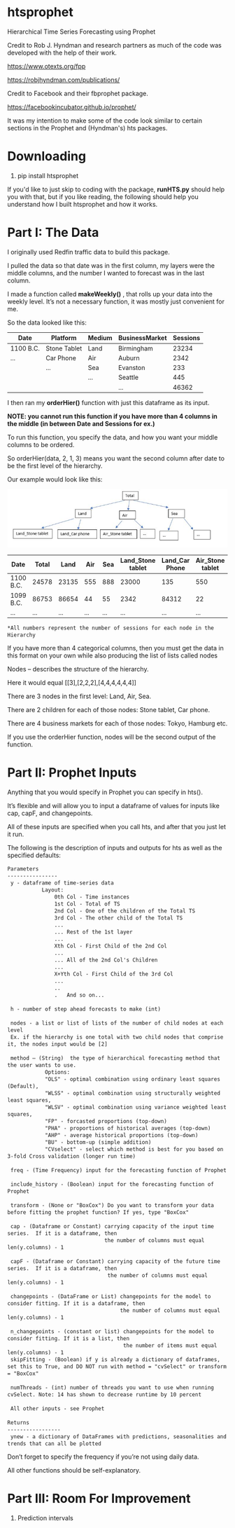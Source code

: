 # htsprophet
Hierarchical Time Series Forecasting using Prophet

Credit to Rob J. Hyndman and research partners as much of the code was developed with the help of their work.

https://www.otexts.org/fpp

https://robjhyndman.com/publications/

Credit to Facebook and their fbprophet package.

https://facebookincubator.github.io/prophet/

It was my intention to make some of the code look similar to certain sections in the Prophet and (Hyndman's) hts packages.

# Downloading

1. pip install htsprophet

If you'd like to just skip to coding with the package, **runHTS.py** should help you with that, but if you like reading, the following should help you understand how I built htsprophet and how it works.

# Part I: The Data

I originally used Redfin traffic data to build this package.

I pulled the data so that date was in the first column, my layers were the middle columns, and the number I wanted to forecast was in the last column.

I made a function called **makeWeekly()** , that rolls up your data into the weekly level.  It’s not a necessary function, it was mostly just convenient for me.

So the data looked like this:

|   Date   |   Platform   |   Medium   |   BusinessMarket   |   Sessions   |
|----------|--------------|------------|--------------------|--------------|
| 1100 B.C.| Stone Tablet |    Land    |     Birmingham     |	  23234    |
|   ...    |   Car Phone  |     Air    |       Auburn       |	  2342	   |
|          |      ...     |     Sea    |      Evanston      |	   233     |
|          |              |     ...    |       Seattle      |	   445     |
|          |              |            |	 ...	    |	  46362    |

I then ran my **orderHier()** function with just this dataframe as its input.  

**NOTE: you cannot run this function if you have more than 4 columns in the middle (in between Date and Sessions for ex.)**

To run this function, you specify the data, and how you want your middle columns to be ordered.  

So orderHier(data, 2, 1, 3) means you want the second column after date to be the first level of the hierarchy.

Our example would look like this:



![Alt text](exHierarchy.JPG?raw=true)




|   Date   |   Total   |   Land   |   Air   |   Sea   |   Land_Stone tablet   |   Land_Car Phone   |   Air_Stone tablet   |
|----------|-----------|----------|---------|---------|-----------------------|--------------------|----------------------|
| 1100 B.C.|   24578   |   23135  |  555    |  888    |		23000	      |		135        |		550	  |
| 1099 B.C.|   86753   |   86654  |  44     |	55    |		2342	      |	       84312       |		22	  |
|    ...   |    ...    |   ...    |   ...   |  ...    |		... 	      |         ...        |		...	  |

	*All numbers represent the number of sessions for each node in the Hierarchy


If you have more than 4 categorical columns, then you must get the data in this format on your own while also producing the list of lists called nodes


Nodes – describes the structure of the hierarchy.

Here it would equal [[3],[2,2,2],[4,4,4,4,4,4]]

There are 3 nodes in the first level: Land, Air, Sea.

There are 2 children for each of those nodes: Stone tablet, Car phone.

There are 4 business markets for each of those nodes: Tokyo, Hamburg etc.

If you use the orderHier function, nodes will be the second output of the function.

# Part II: Prophet Inputs

Anything that you would specify in Prophet you can specify in hts(). 

It’s flexible and will allow you to input a dataframe of values for inputs like cap, capF, and changepoints.

All of these inputs are specified when you call hts, and after that you just let it run.

The following is the description of inputs and outputs for hts as well as the specified defaults:

    Parameters
    ----------------
     y - dataframe of time-series data
               Layout:
                   0th Col - Time instances
                   1st Col - Total of TS
                   2nd Col - One of the children of the Total TS
                   3rd Col - The other child of the Total TS
                   ...
                   ... Rest of the 1st layer
                   ...
                   Xth Col - First Child of the 2nd Col
                   ...
                   ... All of the 2nd Col's Children
                   ...
                   X+Yth Col - First Child of the 3rd Col
                   ...
                   ..
                   .   And so on...
    
     h - number of step ahead forecasts to make (int)
    
     nodes - a list or list of lists of the number of child nodes at each level
     Ex. if the hierarchy is one total with two child nodes that comprise it, the nodes input would be [2]
     
     method – (String)  the type of hierarchical forecasting method that the user wants to use. 
                Options:
                "OLS" - optimal combination using ordinary least squares (Default), 
                "WLSS" - optimal combination using structurally weighted least squares, 
                "WLSV" - optimal combination using variance weighted least squares, 
                "FP" - forcasted proportions (top-down)
                "PHA" - proportions of historical averages (top-down)
                "AHP" - average historical proportions (top-down)
                "BU" - bottom-up (simple addition)
                "CVselect" - select which method is best for you based on 3-fold Cross validation (longer run time)
     
     freq - (Time Frequency) input for the forecasting function of Prophet 
     
     include_history - (Boolean) input for the forecasting function of Prophet
     
     transform - (None or "BoxCox") Do you want to transform your data before fitting the prophet function? If yes, type "BoxCox"
                
     cap - (Dataframe or Constant) carrying capacity of the input time series.  If it is a dataframe, then
                                   the number of columns must equal len(y.columns) - 1
                                   
     capF - (Dataframe or Constant) carrying capacity of the future time series.  If it is a dataframe, then
                                    the number of columns must equal len(y.columns) - 1
     
     changepoints - (DataFrame or List) changepoints for the model to consider fitting. If it is a dataframe, then
                                        the number of columns must equal len(y.columns) - 1
     
     n_changepoints - (constant or list) changepoints for the model to consider fitting. If it is a list, then
                                         the number of items must equal len(y.columns) - 1
     skipFitting - (Boolean) if y is already a dictionary of dataframes, set this to True, and DO NOT run with method = "cvSelect" or transform = "BoxCox"
     
     numThreads - (int) number of threads you want to use when running cvSelect. Note: 14 has shown to decrease runtime by 10 percent 
     
     All other inputs - see Prophet
     
    Returns
    -----------------
     ynew - a dictionary of DataFrames with predictions, seasonalities and trends that can all be plotted
     

Don’t forget to specify the frequency if you’re not using daily data.

All other functions should be self-explanatory.

# Part III: Room For Improvement

1. Prediction intervals
